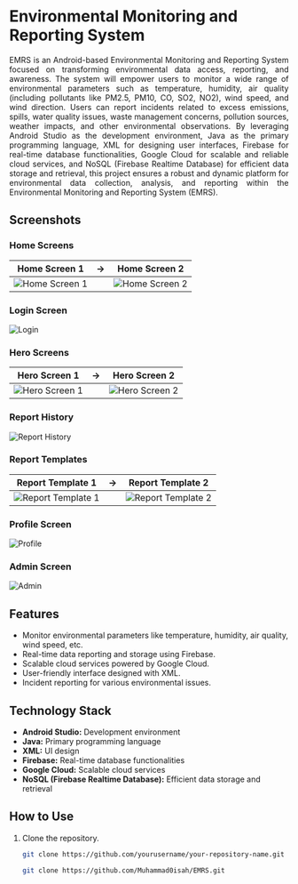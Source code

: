 # Environmental Monitoring and Reporting System
<p style="text-align: justify">EMRS is an Android-based Environmental Monitoring and Reporting System 
focused on transforming environmental data access, reporting, and awareness. The 
system will empower users to monitor a wide range of environmental parameters such as 
temperature, humidity, air quality (including pollutants like PM2.5, PM10, CO, SO2, NO2), wind 
speed, and wind direction. Users can report incidents related to excess emissions, spills, water 
quality issues, waste management concerns, pollution sources, weather impacts, and other 
environmental observations. By leveraging Android Studio as the development environment, Java 
as the primary programming language, XML for designing user interfaces, Firebase for real-time 
database functionalities, Google Cloud for scalable and reliable cloud services, and NoSQL 
(Firebase Realtime Database) for efficient data storage and retrieval, this project ensures a robust 
and dynamic platform for environmental data collection, analysis, and reporting within the 
Environmental Monitoring and Reporting System (EMRS).</p>

## Screenshots

### Home Screens
| Home Screen 1 |   →   | Home Screen 2 |
|:-------------:|:-----:|:-------------:|
| ![Home Screen 1](path_to_home_screen_1.png) | | ![Home Screen 2](path_to_home_screen_2.png) |

### Login Screen
![Login](path_to_login_screen.png)

### Hero Screens
| Hero Screen 1 |   →   | Hero Screen 2 |
|:-------------:|:-----:|:-------------:|
| ![Hero Screen 1](path_to_hero_screen_1.png) | | ![Hero Screen 2](path_to_hero_screen_2.png) |

### Report History
![Report History](path_to_report_history.png)

### Report Templates
| Report Template 1 |   →   | Report Template 2 |
|:-----------------:|:-----:|:-----------------:|
| ![Report Template 1](path_to_report_template_1.png) | | ![Report Template 2](path_to_report_template_2.png) |

### Profile Screen
![Profile](path_to_profile_screen.png)

### Admin Screen
![Admin](path_to_admin_screen.png)

## Features
- Monitor environmental parameters like temperature, humidity, air quality, wind speed, etc.
- Real-time data reporting and storage using Firebase.
- Scalable cloud services powered by Google Cloud.
- User-friendly interface designed with XML.
- Incident reporting for various environmental issues.

## Technology Stack
- **Android Studio:** Development environment
- **Java:** Primary programming language
- **XML:** UI design
- **Firebase:** Real-time database functionalities
- **Google Cloud:** Scalable cloud services
- **NoSQL (Firebase Realtime Database):** Efficient data storage and retrieval

## How to Use
1. Clone the repository.
   ```bash
   git clone https://github.com/yourusername/your-repository-name.git

   git clone https://github.com/Muhammad0isah/EMRS.git

